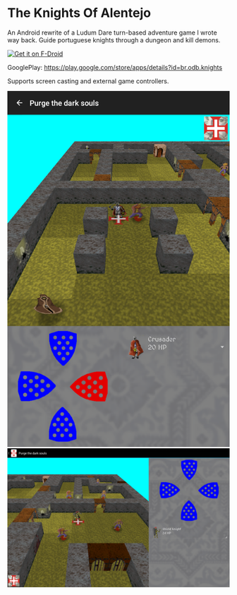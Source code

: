 # The Knights Of Alentejo

An Android rewrite of a Ludum Dare turn-based adventure game I wrote way back. Guide portuguese knights through a dungeon and kill demons.

[<img src="https://f-droid.org/badge/get-it-on.png"
      alt="Get it on F-Droid"
      height="80">](https://f-droid.org/packages/br.odb.knights)

GooglePlay: https://play.google.com/store/apps/details?id=br.odb.knights

Supports screen casting and external game controllers.

![ ](/screenshot0.png?raw=true)
![ ](/screenshot1.png?raw=true)
